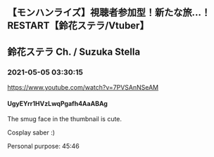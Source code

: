 ## 【モンハンライズ】視聴者参加型！新たな旅...！RESTART【鈴花ステラ/Vtuber】
## 鈴花ステラ Ch. / Suzuka Stella
### 2021-05-05 03:30:15
https://www.youtube.com/watch?v=7PVSAnNSeAM
#### UgyEYrr1HVzLwqPgafh4AaABAg
The smug face in the thumbnail is cute.

Cosplay saber :)

Personal purpose: 45:46

